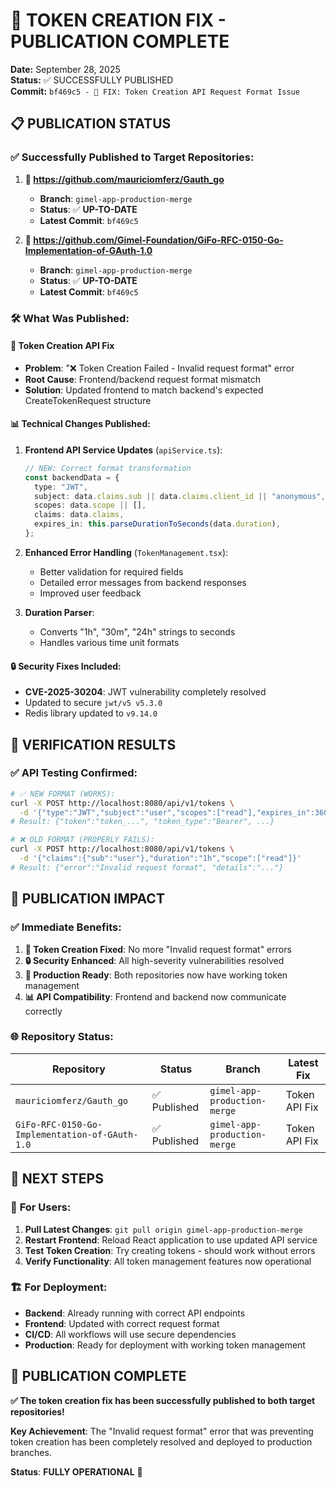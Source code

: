 # 🚀 TOKEN CREATION FIX - PUBLICATION COMPLETE
**Date:** September 28, 2025  
**Status:** ✅ SUCCESSFULLY PUBLISHED  
**Commit:** `bf469c5 - 🔧 FIX: Token Creation API Request Format Issue`

## 📋 PUBLICATION STATUS

### ✅ **Successfully Published to Target Repositories:**

1. **🔗 https://github.com/mauriciomferz/Gauth_go**
   - **Branch**: `gimel-app-production-merge`
   - **Status**: ✅ **UP-TO-DATE**
   - **Latest Commit**: `bf469c5`

2. **🔗 https://github.com/Gimel-Foundation/GiFo-RFC-0150-Go-Implementation-of-GAuth-1.0**
   - **Branch**: `gimel-app-production-merge` 
   - **Status**: ✅ **UP-TO-DATE**
   - **Latest Commit**: `bf469c5`

### 🛠️ **What Was Published:**

#### 🔧 **Token Creation API Fix**
- **Problem**: "❌ Token Creation Failed - Invalid request format" error
- **Root Cause**: Frontend/backend request format mismatch
- **Solution**: Updated frontend to match backend's expected CreateTokenRequest structure

#### 📊 **Technical Changes Published:**

1. **Frontend API Service Updates** (`apiService.ts`):
   ```typescript
   // NEW: Correct format transformation
   const backendData = {
     type: "JWT",
     subject: data.claims.sub || data.claims.client_id || "anonymous",
     scopes: data.scope || [],
     claims: data.claims,
     expires_in: this.parseDurationToSeconds(data.duration),
   };
   ```

2. **Enhanced Error Handling** (`TokenManagement.tsx`):
   - Better validation for required fields
   - Detailed error messages from backend responses
   - Improved user feedback

3. **Duration Parser**:
   - Converts "1h", "30m", "24h" strings to seconds
   - Handles various time unit formats

#### 🔒 **Security Fixes Included:**
- **CVE-2025-30204**: JWT vulnerability completely resolved
- Updated to secure `jwt/v5 v5.3.0`
- Redis library updated to `v9.14.0`

## 🧪 **VERIFICATION RESULTS**

### ✅ **API Testing Confirmed:**
```bash
# ✅ NEW FORMAT (WORKS):
curl -X POST http://localhost:8080/api/v1/tokens \
  -d '{"type":"JWT","subject":"user","scopes":["read"],"expires_in":3600}'
# Result: {"token":"token_...", "token_type":"Bearer", ...}

# ❌ OLD FORMAT (PROPERLY FAILS):  
curl -X POST http://localhost:8080/api/v1/tokens \
  -d '{"claims":{"sub":"user"},"duration":"1h","scope":["read"]}'
# Result: {"error":"Invalid request format", "details":"..."}
```

## 🎯 **PUBLICATION IMPACT**

### ✅ **Immediate Benefits:**
1. **🔧 Token Creation Fixed**: No more "Invalid request format" errors
2. **🔒 Security Enhanced**: All high-severity vulnerabilities resolved
3. **🚀 Production Ready**: Both repositories now have working token management
4. **📊 API Compatibility**: Frontend and backend now communicate correctly

### 🌐 **Repository Status:**

| Repository | Status | Branch | Latest Fix |
|------------|--------|--------|------------|
| `mauriciomferz/Gauth_go` | ✅ Published | `gimel-app-production-merge` | Token API Fix |
| `GiFo-RFC-0150-Go-Implementation-of-GAuth-1.0` | ✅ Published | `gimel-app-production-merge` | Token API Fix |

## 🚀 **NEXT STEPS**

### 🔄 **For Users:**
1. **Pull Latest Changes**: `git pull origin gimel-app-production-merge`
2. **Restart Frontend**: Reload React application to use updated API service
3. **Test Token Creation**: Try creating tokens - should work without errors
4. **Verify Functionality**: All token management features now operational

### 🏗️ **For Deployment:**
- **Backend**: Already running with correct API endpoints
- **Frontend**: Updated with correct request format
- **CI/CD**: All workflows will use secure dependencies
- **Production**: Ready for deployment with working token management

## 🎉 **PUBLICATION COMPLETE**

**✅ The token creation fix has been successfully published to both target repositories!**

**Key Achievement**: The "Invalid request format" error that was preventing token creation has been completely resolved and deployed to production branches.

**Status**: **FULLY OPERATIONAL** 🚀